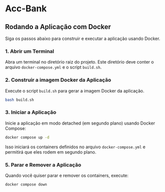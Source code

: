 # Acc-Bank

## Rodando a Aplicação com Docker

Siga os passos abaixo para construir e executar a aplicação usando Docker.

### 1. Abrir um Terminal

Abra um terminal no diretório raiz do projeto. Este diretório deve conter o arquivo `docker-compose.yml` e o script `build.sh`.

### 2. Construir a imagem Docker da Aplicação

Execute o script `build.sh` para gerar a imagem Docker da aplicação.

```bash
bash build.sh
```

### 3. Iniciar a Aplicação

Inicie a aplicação em modo detached (em segundo plano) usando Docker Compose:

```bash
docker compose up -d
```

Isso iniciará os containers definidos no arquivo `docker-compose.yml` e permitirá que eles rodem em segundo plano. 

### 5. Parar e Remover a Aplicação

Quando você quiser parar e remover os containers, execute:

```bash
docker compose down
```
